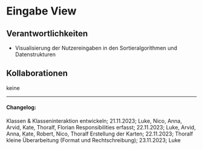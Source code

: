 # Eingabe View
## Verantwortlichkeiten
- Visualisierung der Nutzereingaben
in den Sortieralgorithmen und Datenstrukturen

## Kollaborationen
keine

---

#### Changelog:
Klassen & Klasseninteraktion entwickeln; 21.11.2023; Luke, Nico, Anna, Arvid, Kate, Thoralf, Florian
Responsibilities erfasst; 22.11.2023; Luke, Arvid, Anna, Kate, Robert, Nico, Thoralf
Erstellung der Karten; 22.11.2023; Thoralf
kleine Überarbeitung (Format und Rechtschreibung); 23.11.2023; Luke